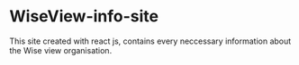 # WiseView-info-site
This site created with react js, contains every neccessary information about the Wise view organisation. 
